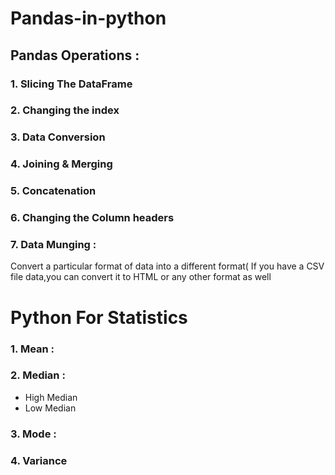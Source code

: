 # Pandas-in-python

## Pandas Operations :
### 1. Slicing The DataFrame
### 2. Changing the index
### 3. Data Conversion
### 4. Joining & Merging
### 5. Concatenation
### 6. Changing the Column headers
### 7. Data Munging :
Convert a particular format of data into a different format( If you have a CSV file data,you can convert it to HTML or any other format    as well

#  Python For Statistics

### 1. Mean :
### 2. Median :
- High Median
- Low Median
### 3. Mode :
### 4. Variance
